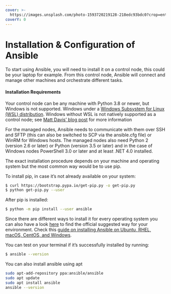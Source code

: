 ```yaml
---
cover: >-
  https://images.unsplash.com/photo-1593720219128-218edc93bdc0?crop=entropy&cs=srgb&fm=jpg&ixid=M3wxOTcwMjR8MHwxfHNlYXJjaHwyfHxjb25maWd1cmF0aW9ufGVufDB8fHx8MTcyOTQ4NjQxMHww&ixlib=rb-4.0.3&q=85
coverY: 0
---
```


# Installation & Configuration of Ansible

To start using Ansible, you will need to install it on a control node, this could be your laptop for example. From this control node, Ansible will connect and manage other machines and orchestrate different tasks.

#### Installation Requirements

Your control node can be any machine with Python 3.8 or newer, but Windows is not supported. Windows under a [Windows Subsystem for Linux (WSL) distribution](https://docs.microsoft.com/en-us/windows/wsl/about). Windows without WSL is not natively supported as a control node; see [Matt Davis’ blog post](http://blog.rolpdog.com/2020/03/why-no-ansible-controller-for-windows.html) for more information

For the managed nodes, Ansible needs to communicate with them over SSH and SFTP (this can also be switched to SCP via the ansible.cfg file) or WinRM for Windows hosts. The managed nodes also need Python 2 (version 2.6 or later) or Python (version 3.5 or later) and in the case of Windows nodes PowerShell 3.0 or later and at least .NET 4.0 installed.

The exact installation procedure depends on your machine and operating system but the most common way would be to use pip.

To install pip, in case it’s not already available on your system:

```bash
$ curl https://bootstrap.pypa.io/get-pip.py -o get-pip.py
$ python get-pip.py --user
```

After pip is installed:

```bash
$ python -m pip install --user ansible
```

Since there are different ways to install it for every operating system you can also have a look [here](https://docs.ansible.com/ansible-core/devel/installation\_guide/intro\_installation.html#installing-ansible-on-specific-operating-systems) to find the official suggested way for your environment. Check this [guide on installing Ansible on Ubuntu, RHEL, macOS, CentOS, and Windows](https://spacelift.io/blog/how-to-install-ansible).

You can test on your terminal if it’s successfully installed by running:

```bash
$ ansible --version
```

You can also install ansible using apt

```bash
sudo apt-add-repository ppa:ansible/ansible
sudo apt update
sudo apt install ansible
ansible --version

```


